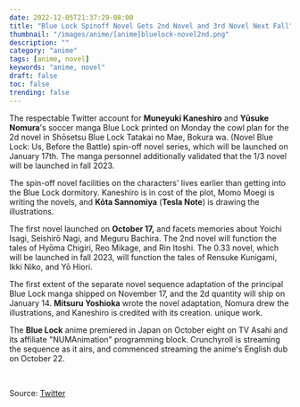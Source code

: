 ```yaml
---
date: 2022-12-05T21:37:29-08:00
title: "Blue Lock Spinoff Novel Gets 2nd Novel and 3rd Novel Next Fall"
thumbnail: "/images/anime/[anime]bluelock-novel2nd.png"
description: ""
category: "anime"
tags: [anime, novel]
keywords: "anime, novel"
draft: false
toc: false
trending: false
---
```


The respectable Twitter account for **Muneyuki Kaneshiro** and **Yūsuke Nomura**'s soccer manga Blue Lock printed on Monday the cowl plan for the 2d novel in Shōsetsu Blue Lock Tatakai no Mae, Bokura wa. (Novel Blue Lock: Us, Before the Battle) spin-off novel series, which will be launched on January 17th. The manga personnel additionally validated that the 1/3 novel will be launched in fall 2023.

The spin-off novel facilities on the characters' lives earlier than getting into the Blue Lock dormitory. Kaneshiro is in cost of the plot, Momo Moegi is writing the novels, and **Kōta Sannomiya** (**Tesla Note**) is drawing the illustrations.

The first novel launched on **October 17,** and facets memories about Yoichi Isagi, Seishirō Nagi, and Meguru Bachira. The 2nd novel will function the tales of Hyōma Chigiri, Reo Mikage, and Rin Itoshi. The 0.33 novel, which will be launched in fall 2023, will function the tales of Rensuke Kunigami, Ikki Niko, and Yō Hiori.

The first extent of the separate novel sequence adaptation of the principal Blue Lock manga shipped on November 17, and the 2d quantity will ship on January 14. **Mitsuru Yoshioka** wrote the novel adaptation, Nomura drew the illustrations, and Kaneshiro is credited with its creation. unique work.

The **Blue Lock** anime premiered in Japan on October eight on TV Asahi and its affiliate "NUMAnimation" programming block. Crunchyroll is streaming the sequence as it airs, and commenced streaming the anime's English dub on October 22.

&nbsp;

Source: [Twitter](https://twitter.com/BLUELOCK_WM/status/1599676783150137346)
